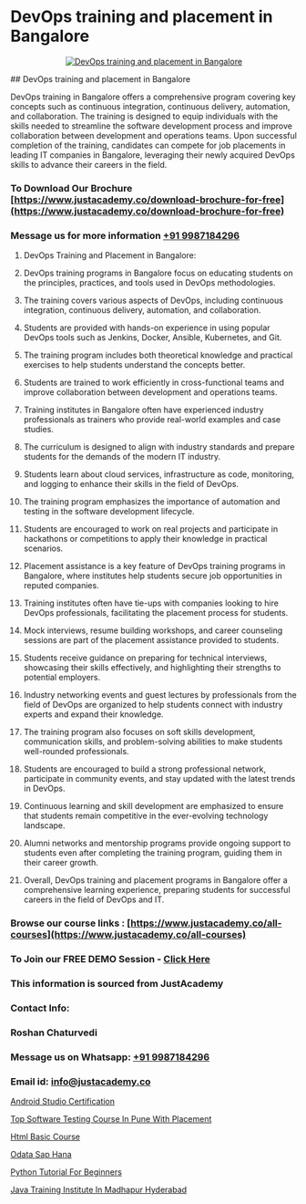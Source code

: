 # DevOps training and placement in Bangalore

<p align="center">
  <a href="https://justacademy.co/program-detail/software-testing">
    <img src="https://justacademy.co/storage2/program_images/1704700438.webp" alt="DevOps training and placement in Bangalore">
  </a>
</p>
## DevOps training and placement in Bangalore

DevOps training in Bangalore offers a comprehensive program covering key concepts such as continuous integration, continuous delivery, automation, and collaboration. The training is designed to equip individuals with the skills needed to streamline the software development process and improve collaboration between development and operations teams. Upon successful completion of the training, candidates can compete for job placements in leading IT companies in Bangalore, leveraging their newly acquired DevOps skills to advance their careers in the field.
### To Download Our Brochure [https://www.justacademy.co/download-brochure-for-free](https://www.justacademy.co/download-brochure-for-free)
### Message us for more information [+91 9987184296](https://api.whatsapp.com/send?phone=919987184296)
1) DevOps Training and Placement in Bangalore:

1) DevOps training programs in Bangalore focus on educating students on the principles, practices, and tools used in DevOps methodologies.

2) The training covers various aspects of DevOps, including continuous integration, continuous delivery, automation, and collaboration.

3) Students are provided with hands-on experience in using popular DevOps tools such as Jenkins, Docker, Ansible, Kubernetes, and Git.

4) The training program includes both theoretical knowledge and practical exercises to help students understand the concepts better.

5) Students are trained to work efficiently in cross-functional teams and improve collaboration between development and operations teams.

6) Training institutes in Bangalore often have experienced industry professionals as trainers who provide real-world examples and case studies.

7) The curriculum is designed to align with industry standards and prepare students for the demands of the modern IT industry.

8) Students learn about cloud services, infrastructure as code, monitoring, and logging to enhance their skills in the field of DevOps.

9) The training program emphasizes the importance of automation and testing in the software development lifecycle.

10) Students are encouraged to work on real projects and participate in hackathons or competitions to apply their knowledge in practical scenarios.

11) Placement assistance is a key feature of DevOps training programs in Bangalore, where institutes help students secure job opportunities in reputed companies.

12) Training institutes often have tie-ups with companies looking to hire DevOps professionals, facilitating the placement process for students.

13) Mock interviews, resume building workshops, and career counseling sessions are part of the placement assistance provided to students.

14) Students receive guidance on preparing for technical interviews, showcasing their skills effectively, and highlighting their strengths to potential employers.

15) Industry networking events and guest lectures by professionals from the field of DevOps are organized to help students connect with industry experts and expand their knowledge.

16) The training program also focuses on soft skills development, communication skills, and problem-solving abilities to make students well-rounded professionals.

17) Students are encouraged to build a strong professional network, participate in community events, and stay updated with the latest trends in DevOps.

18) Continuous learning and skill development are emphasized to ensure that students remain competitive in the ever-evolving technology landscape.

19) Alumni networks and mentorship programs provide ongoing support to students even after completing the training program, guiding them in their career growth.

20) Overall, DevOps training and placement programs in Bangalore offer a comprehensive learning experience, preparing students for successful careers in the field of DevOps and IT.

### Browse our course links : [https://www.justacademy.co/all-courses](https://www.justacademy.co/all-courses) 
### To Join our FREE DEMO Session - [Click Here](https://www.justacademy.co/register-for-course-demo)


### This information is sourced from JustAcademy
### Contact Info:
### Roshan Chaturvedi
### Message us on Whatsapp: [+91 9987184296](https://api.whatsapp.com/send?phone=919987184296)
### Email id: [info@justacademy.co](mailto:info@justacademy.co)
                
[Android Studio Certification](https://www.linkedin.com/pulse/android-studio-certification-justacademy-bay-area-itpdf/)

[Top Software Testing Course In Pune With Placement](https://www.linkedin.com/pulse/top-software-testing-course-pune-placement-justacademy-coimbatore-kscze?trackingId=O14DOD7i6ibFgMFAfMppcA%3D%3D&lipi=urn%3Ali%3Apage%3Ad_flagship3_company_admin%3B7mNmKz24Tx%2BfRDkV0HwLig%3D%3D)

[Html Basic Course](https://medium.com/@surajvaishnav5015/html-basic-course-253bac59b621)

[Odata Sap Hana](https://medium.com/@AkashSingh2052/odata-sap-hana-68ec52dc03bf)

[Python Tutorial For Beginners](https://justacademyin.github.io/justacademy/python-tutorial-for-beginners)

[Java Training Institute In Madhapur Hyderabad](https://justacademyin.github.io/justacademy/java-training-institute-in-madhapur-hyderabad)

